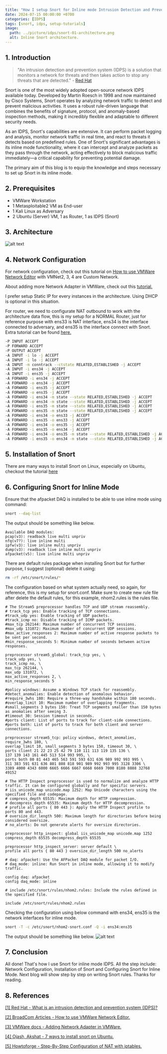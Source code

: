 ```yaml
---
title: "How I setup Snort for Inline mode Intrusion Detection and Prevention system"
date: 2024-07-15 00:00:00 +0700
categories: [IDPS]
tags: [snort, idps, setup-tutorials]
image:
  path: ../picture/idps/snort-01-architecture.png
  alt: Inline Snort architecture.
---
```



## 1. Introduction

> "An intrusion detection and prevention system (IDPS) is a solution that monitors a network for threats and then takes action to stop any threats that are detected." - [Red Hat](https://www.redhat.com/en/topics/security/what-is-an-IDPS#:~:text=An%20intrusion%20detection%20and%20prevention%20system%20(IDPS)%20is%20a%20solution,any%20threats%20that%20are%20detected.) 

Snort is one of the most widely adopted open-source network IDPS available today. Developed by Martin Roesch in 1998 and now maintained by Cisco Systems, Snort operates by analyzing network traffic to detect and prevent malicious activities. It uses a robust rule-driven language that combines the benefits of signature, protocol, and anomaly-based inspection methods, making it incredibly flexible and adaptable to different security needs. 

As an IDPS, Snort's capabilities are extensive. It can perform packet logging and analysis, monitor network traffic in real time, and react to threats it detects based on predefined rules. One of Snort's significant advantages is its inline mode functionality, where it can intercept and analyze packets as they pass through the network, acting effectively to block malicious traffic immediately—a critical capability for preventing potential damage.

The primary aim of this blog is to equip the knowledge and steps necessary to set up Snort in its inline mode. 

## 2. Prerequisites
- VMWare Workstation
- 1 Metasploitable2 VM as End-user
- 1 Kali Linux as Adversary
- 2 Ubuntu (Server) VM, 1 as Router, 1 as IDPS (Snort)

## 3. Architecture
![alt text](../picture/idps/snort-01-architecture.png)

## 4. Network Configuration
For network configuration, check out this tutorial on [How to use VMWare Network Editor](https://knowledge.broadcom.com/external/article/339371/using-the-virtual-network-editor-in-vmwa.html)
with VMNet2, 3, 4 are Custom Network.

About adding more Network Adapter in VMWare, check out this [tutorial.](https://docs.vmware.com/en/VMware-Remote-Console/12.0/com.vmware.vmrc.vsphere.doc/GUID-6C47564D-C1E0-4803-B14D-8AF13F15269E.html)

I prefer setup Static IP for every instances in the architecture. Using DHCP is optional in this situation.

For router, we need to configurate NAT outbound to work with the architecture data flow, this is my setup for a NORMAL Router, just for reference purpose with ens33 is NAT interface, ens34 is the interface connected to adversary, and ens35 is the interface connect with Snort. Extra tutorial can be found [here.](https://www.howtoforge.com/nat_iptables)

```sh
-P INPUT ACCEPT
-P FORWARD ACCEPT
-P OUTPUT ACCEPT
-A INPUT -i lo -j ACCEPT
-A INPUT -i lo -j ACCEPT
-A INPUT -m conntrack --ctstate RELATED,ESTABLISHED -j ACCEPT
-A INPUT -i ens34 -j ACCEPT
-A INPUT -i ens35 -j ACCEPT
-A FORWARD -i ens34 -j ACCEPT
-A FORWARD -o ens34 -j ACCEPT
-A FORWARD -i ens35 -j ACCEPT
-A FORWARD -o ens35 -j ACCEPT
-A FORWARD -i ens34 -m state --state RELATED,ESTABLISHED -j ACCEPT
-A FORWARD -o ens34 -m state --state RELATED,ESTABLISHED -j ACCEPT
-A FORWARD -i ens35 -m state --state RELATED,ESTABLISHED -j ACCEPT
-A FORWARD -o ens35 -m state --state RELATED,ESTABLISHED -j ACCEPT
-A FORWARD -i ens34 -o ens33 -j ACCEPT
-A FORWARD -i ens35 -o ens33 -j ACCEPT
-A FORWARD -i ens34 -o ens35 -j ACCEPT
-A FORWARD -i ens35 -o ens34 -j ACCEPT
-A FORWARD -i ens34 -o ens35 -m state --state RELATED,ESTABLISHED -j ACCEPT
-A FORWARD -i ens35 -o ens34 -m state --state RELATED,ESTABLISHED -j ACCEPT
```

## 5. Installation of Snort
There are many ways to install Snort on Linux, especially on Ubuntu, checkout the tutorial [here](https://linuxier.com/how-to-install-snort-on-ubuntu/)

## 6. Configuring Snort for Inline Mode
Ensure that the afpacket DAQ is installed to be able to use inline mode using command:
```sh
snort --daq-list
```
The output should be something like below.
```
Available DAQ modules:
pcap(v3): readback live multi unpriv
nfq(v7?): live inline multi
ipfw(v3): live inline multi unpriv
dump(v3): readback live inline multi unpriv
afpacket(v5): live inline multi unpriv
```
There are default rules package when installing Snort but for further purpose, I suggest (optional) delete it  using:
```sh
rm -rf /etc/snort/rules/*
```
The configuration based on what system actually need, so again, for reference, this is my setup for snort.conf. Make sure to create new rule file after delete the default rules, for this example, nhom2.rules is the rules file.

```
# The Stream5 preprocessor handles TCP and UDP stream reassembly. 
# track_tcp yes: Enable tracking of TCP connections.
#track_udp yes: Enable tracking of UDP packets.
#track_icmp no: Disable tracking of ICMP packets.
#max_tcp 262144: Maximum number of concurrent TCP sessions.
#max_udp 131072: Maximum number of concurrent UDP sessions.
#max_active_responses 2: Maximum number of active response packets to be sent per second.
#min_response_seconds 5: Minimum number of seconds between active responses.

preprocessor stream5_global: track_tcp yes, \
track_udp yes, \
track_icmp no, \
max_tcp 262144, \
max_udp 131072, \
max_active_responses 2, \
min_response_seconds 5

#policy windows: Assume a Windows TCP stack for reassembly.
#detect_anomalies: Enable detection of anomalous behavior.
#require_3whs 180: Require a three-way handshake within 180 seconds.
#overlap_limit 10: Maximum number of overlapping fragments.
#small_segments 3 bytes 150: Treat TCP segments smaller than 150 bytes as anomalies after seeing 3.
#timeout 30: Session timeout in seconds.
#ports client: List of ports to track for client-side connections.
#ports both: List of ports to track for both client and server connections.

preprocessor stream5_tcp: policy windows, detect_anomalies, require_3whs 180, \
overlap_limit 10, small_segments 3 bytes 150, timeout 30, \
ports client 21 22 23 25 42 79 110 111 113 119 135 136 \
137 139 143 161 445 513 514 993 995, \
ports both 80 81 443 465 563 591 593 631 636 989 992 993 995 \
311 383 591 631 636 801 808 818 901 989 992 993 995 3128 3306 \
3389 4000 4343 6000 6665 6666 6667 6668 6669 7000 8180 8888 32768 49152

# The HTTP Inspect preprocessor is used to normalize and analyze HTTP traffic. It can be configured globally and for specific servers.
# iis_unicode_map unicode.map 1252: Map Unicode characters using the specified file and codepage.
# compress_depth 65535: Maximum depth for HTTP compression.
# decompress_depth 65535: Maximum depth for HTTP decompression.
# profile all ports { 80 443 }: Apply the HTTP Inspect profile to ports 80 and 443.
# oversize_dir_length 500: Maximum length for directories before being considered oversize.
# no_alerts: Do not generate alerts for oversize directories.

preprocessor http_inspect: global iis_unicode_map unicode.map 1252 compress_depth 65535 decompress_depth 65535

preprocessor http_inspect_server: server default \
profile all ports { 80 443 } oversize_dir_length 500 no_alerts

# daq: afpacket: Use the AFPacket DAQ module for packet I/O.
# daq_mode: inline: Run Snort in inline mode, allowing it to modify traffic.

config daq: afpacket
config daq_mode: inline

# include /etc/snort/rules/nhom2.rules: Include the rules defined in the specified file.

include /etc/snort/rules/nhom2.rules
```
Checking the configuration using below command with ens34, ens35 is the network interfaces for inline mode.
```sh
snort -T -c /etc/snort/nhom2-snort.conf -Q -i ens34:ens35
```
The output should be something like below.
![alt text](../picture/idps/snort-01-pic1.png)

## 7. Conclusion
All done! That's how I use Snort for inline mode IDPS. All the step include: Network Configuration, Installation of Snort and Configuring Snort for Inline Mode. Next blog will show step by step on writing Snort rules. Thanks for reading.

## 8. References
[[1] Red Hat - What is an intrusion detection and prevention system (IDPS)?](https://www.redhat.com/en/topics/security/what-is-an-IDPS#:~:text=An%20intrusion%20detection%20and%20prevention%20system%20(IDPS)%20is%20a%20solution,any%20threats%20that%20are%20detected.) 

[[2] BroadCom Articles - How to use VMWare Network Editor.](https://knowledge.broadcom.com/external/article/339371/using-the-virtual-network-editor-in-vmwa.html)

[[3] VMWare docs - Adding Network Adapter in VMWare.](https://docs.vmware.com/en/VMware-Remote-Console/12.0/com.vmware.vmrc.vsphere.doc/GUID-6C47564D-C1E0-4803-B14D-8AF13F15269E.html)

[[4] Ojash, Akshat - 7 ways to install snort on Ubuntu.](https://linuxier.com/how-to-install-snort-on-ubuntu/)

[[5] Howtoforge - Step-By-Step Configuration of NAT with iptables.](https://www.howtoforge.com/nat_iptables)

